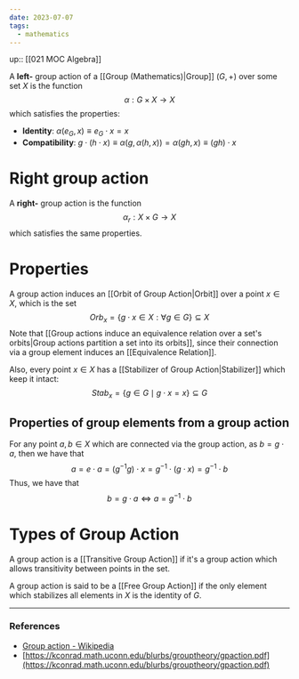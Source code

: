 ```yaml
---
date: 2023-07-07
tags:
  - mathematics
---
```

up:: [[021 MOC Algebra]]

A **left-** group action of a [[Group (Mathematics)|Group]] $(G, +)$ over some set $X$ is the function
$$
\alpha: G \times X \to X
$$
which satisfies the properties:
- **Identity**: $\alpha(e_G, x) \equiv e_G \cdot x= x$
- **Compatibility**: $g \cdot (h \cdot x) \equiv \alpha(g, \alpha(h,x)) = \alpha(gh, x) \equiv (gh) \cdot x$


# Right group action
A **right-** group action is the function
$$
\alpha_r: X \times G \to X
$$
which satisfies the same properties.

# Properties
A group action induces an [[Orbit of Group Action|Orbit]] over a point $x \in X$, which is the set
$$
Orb_x = \{g\cdot x \in X:\forall g \in G\} \subseteq X
$$
Note that [[Group actions induce an equivalence relation over a set's orbits|Group actions partition a set into its orbits]], since their connection via a group element induces an [[Equivalence Relation]].

Also, every point $x \in X$ has a [[Stabilizer of Group Action|Stabilizer]] which keep it intact:
$$
Stab_x = \{g \in G \mid g \cdot x = x\} \subseteq G
$$
## Properties of group elements from a group action
For any point $a, b \in X$ which are connected via the group action, as $b = g \cdot a$, then we have that
$$
a = e \cdot a = (g^{-1}g) \cdot x = g^{-1} \cdot (g \cdot x) = g^{-1} \cdot b
$$
Thus, we have that
$$
b = g \cdot a \iff a = g^{-1} \cdot b
$$

# Types of Group Action
A group action is a [[Transitive Group Action]] if it's a group action which allows transitivity between points in the set.

A group action is said to be a [[Free Group Action]] if the only element which stabilizes all elements in $X$ is the identity of $G$.

---
### References
- [Group action - Wikipedia](https://en.wikipedia.org/wiki/Group_action)
- [https://kconrad.math.uconn.edu/blurbs/grouptheory/gpaction.pdf](https://kconrad.math.uconn.edu/blurbs/grouptheory/gpaction.pdf)